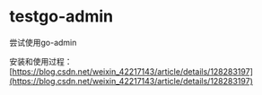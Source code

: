 # testgo-admin
尝试使用go-admin

安装和使用过程：[https://blog.csdn.net/weixin_42217143/article/details/128283197](https://blog.csdn.net/weixin_42217143/article/details/128283197)
